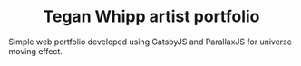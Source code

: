 <h1 align="center">
  Tegan Whipp artist portfolio
</h1>

Simple web portfolio developed using GatsbyJS and ParallaxJS for universe moving effect.

